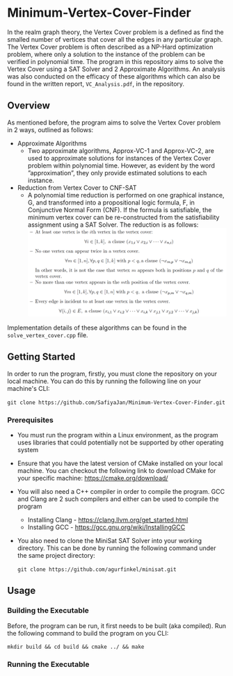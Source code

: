 # Minimum-Vertex-Cover-Finder

In the realm graph theory, the Vertex Cover problem is a defined as find the smalled number of vertices that cover all the edges in any particular graph. The Vertex Cover problem is often described as a NP-Hard optimization problem, where only a solution to the instance of the problem can be verified in polynomial time. The program in this repository aims to solve the Vertex Cover using a SAT Solver and 2 Approximate Algorithms. An analysis was also conducted on the efficacy of these algorithms which can also be found in the written report, ```VC_Analysis.pdf```, in the repository.

## Overview 
As mentioned before, the program aims to solve the Vertex Cover problem in 2 ways, outlined as follows:
- Approximate Algorithms
  - Two approximate algorithms, Approx-VC-1 and Approx-VC-2, are used to approximate solutions for instances of the Vertex Cover problem within polynomial time. However, as evident by the word ”approximation”, they only provide estimated solutions to each instance. 
- Reduction from Vertex Cover to CNF-SAT
  - A polynomial time reduction is performed on one graphical instance, G, and transformed into a propositional logic formula, F, in Conjunctive Normal Form (CNF). If the formula is satisfiable, the minimum vertex cover can be re-constructed from the satisfiability assignment using a SAT Solver. The reduction is as follows: 
    <img src="CNFSAT Reduction.png" width=600>

Implementation details of these algorithms can be found in the ```solve_vertex_cover.cpp``` file.

## Getting Started

In order to run the program, firstly, you must clone the repository on your local machine. You can do this by running the following line on your machine's CLI:

```git clone https://github.com/SafiyaJan/Minimum-Vertex-Cover-Finder.git```

### Prerequisites

- You must run the program within a Linux environment, as the program uses libraries that could potentially not be supported by other operating system
- Ensure that you have the latest version of CMake installed on your local machine. You can checkout the following link to download CMake for your specific machine: https://cmake.org/download/
- You will also need a C++ compiler in order to compile the program. GCC and Clang are 2 such compilers and either can be used to compile the program
  - Installing Clang - https://clang.llvm.org/get_started.html
  - Installing GCC - https://gcc.gnu.org/wiki/InstallingGCC
- You also need to clone the MiniSat SAT Solver into your working directory. This can be done by running the following command under the same project directory:

  ``` git clone https://github.com/agurfinkel/minisat.git ```


## Usage 

### Building the Executable

Before, the program can be run, it first needs to be built (aka compiled). Run the following command to build the program on you CLI:
```
mkdir build && cd build && cmake ../ && make
```

### Running the Executable




